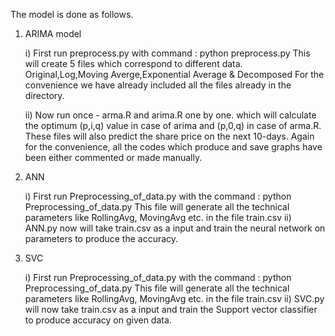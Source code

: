 The model is done as follows.

1) ARIMA model

	i) First run preprocess.py with command  : python preprocess.py
		This will create 5 files which correspond to different data. Original,Log,Moving Averge,Exponential Average & Decomposed
		For the convenience we have already included all the files already in the directory.

	ii) Now run once - arma.R and arima.R one by one. which will calculate the optimum (p,i,q) value in case of arima and (p,0,q) in case 			of arma.R. These files will also predict the share price on the next 10-days. Again for the convenience, all the codes which 			produce and save graphs have been either commented or made manually.

2) ANN 

	i) First run Preprocessing_of_data.py with the command : python Preprocessing_of_data.py This file will generate all the technical 			parameters like RollingAvg, MovingAvg etc. in the file train.csv
	ii) ANN.py now will take train.csv as a input and train the neural network on parameters to produce the accuracy.

3) SVC

	i) First run Preprocessing_of_data.py with the command : python Preprocessing_of_data.py This file will generate all the technical 			parameters like RollingAvg, MovingAvg etc. in the file train.csv
	ii) SVC.py will now take train.csv as a input and train the Support vector classifier to produce accuracy on given data.
